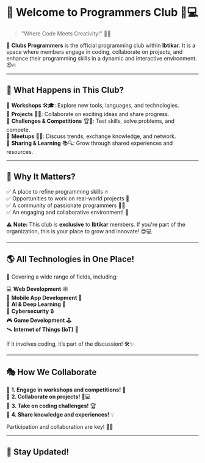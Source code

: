 # 🎉 Welcome to **Programmers Club** 🚀💻

> "Where Code Meets Creativity!" 🧠✨

🔹 **Clubs Programmers** is the official programming club within **Ibtikar**. It is a space where members engage in coding, collaborate on projects, and enhance their programming skills in a dynamic and interactive environment. 😍🔥

---

## 🤔 **What Happens in This Club?**

🔸 **Workshops** 🛠️🎓: Explore new tools, languages, and technologies.  
🔸 **Projects** 👥💡: Collaborate on exciting ideas and share progress.  
🔸 **Challenges & Competitions** 🏆🎯: Test skills, solve problems, and compete.  
🔸 **Meetups** 📅🤝: Discuss trends, exchange knowledge, and network.  
🔸 **Sharing & Learning** 📚🔍: Grow through shared experiences and resources.  

---

## 🚀 **Why It Matters?**
✅ A place to refine programming skills 🔥  
✅ Opportunities to work on real-world projects 🎯  
✅ A community of passionate programmers 👥💙  
✅ An engaging and collaborative environment! 🎉  

⚠️ **Note:** This club is **exclusive** to **Ibtikar** members. If you're part of the organization, this is your place to grow and innovate! 😍💻

---

## 🌎 **All Technologies in One Place!**  
🚀 Covering a wide range of fields, including:

💻 **Web Development** 🕸️  
📱 **Mobile App Development** 📲  
🤖 **AI & Deep Learning** 🧠  
🔐 **Cybersecurity** 🔒  
🎮 **Game Development** 🕹️  
🛰️ **Internet of Things (IoT)** 📡  

If it involves coding, it’s part of the discussion! 🛠️✨

---

## 🎭 **How We Collaborate**
🎯 **1. Engage in workshops and competitions!** 📌  
🎯 **2. Collaborate on projects!** 👥💻  
🎯 **3. Take on coding challenges!** 🏆  
🎯 **4. Share knowledge and experiences!** 💡  

Participation and collaboration are key! 🚀😃

---

## 🌟 **Stay Updated!**

